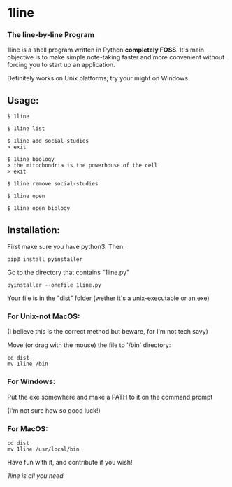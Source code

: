 # 1line
### __The line-by-line Program__

1line is a shell program written in Python **completely FOSS**. It's main objective is to make simple note-taking faster and more convenient without forcing you to start up an application.

Definitely works on Unix platforms; try your might on Windows

## Usage:
```
$ 1line

$ 1line list

$ 1line add social-studies
> exit

$ 1line biology
> the mitochondria is the powerhouse of the cell
> exit

$ 1line remove social-studies

$ 1line open

$ 1line open biology
```


## Installation:
First make sure you have python3. Then:

```
pip3 install pyinstaller
```
Go to the directory that contains "1line.py"
```
pyinstaller --onefile 1line.py
```
Your file is in the "dist" folder (wether it's a unix-executable or an exe)

### For Unix-not MacOS:
(I believe this is the correct method but beware, for I'm not tech savy)

Move (or drag with the mouse) the file to '/bin' directory:
```
cd dist
mv 1line /bin
```

### For Windows:
Put the exe somewhere and make a PATH to it on the command prompt

(I'm not sure how so good luck!)

### For MacOS:
```
cd dist
mv 1line /usr/local/bin
```

Have fun with it, and contribute if you wish!

*1line is all you need*
